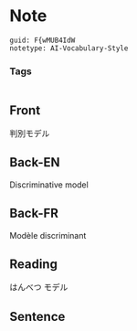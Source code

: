 # Note
```
guid: F{wMUB4IdW
notetype: AI-Vocabulary-Style
```

### Tags
```
```

## Front
判別モデル

## Back-EN
Discriminative model

## Back-FR
Modèle discriminant

## Reading
はんべつ モデル

## Sentence

